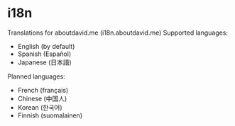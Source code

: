 # i18n
Translations for aboutdavid.me (i18n.aboutdavid.me)
Supported languages:
- English (by default)
- Spanish (Español)
- Japanese (日本語)

Planned languages:
- French (français)
- Chinese (中国人)
- Korean (한국어)
- Finnish (suomalainen)
